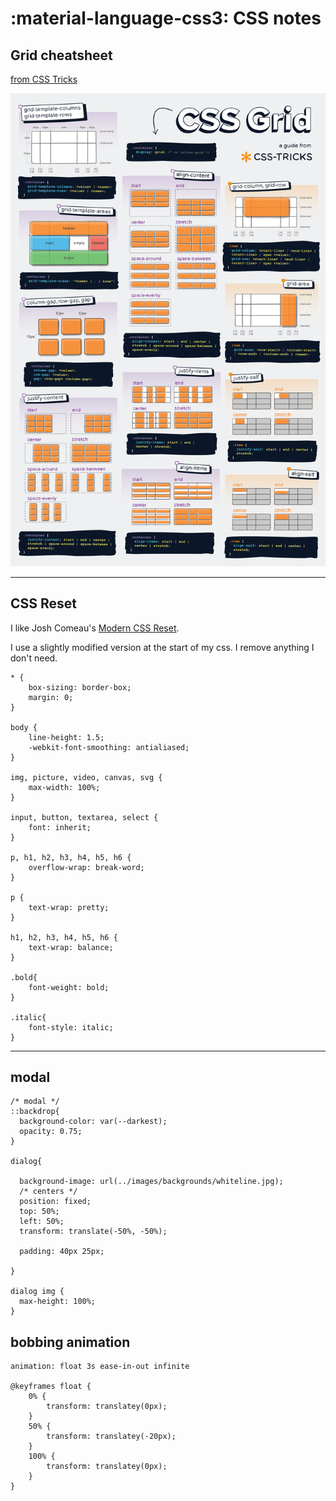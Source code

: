 :material-language-css3: CSS notes
========================

## Grid cheatsheet

[from CSS Tricks](https://css-tricks.com/snippets/css/complete-guide-grid/)

![css-grid-poster](../../media/css-grid-poster.png)

---

## CSS Reset

I like Josh Comeau's [Modern CSS Reset](https://www.joshwcomeau.com/css/custom-css-reset/).

I use a slightly modified version at the start of my css. I remove anything I don't need.

```
* {
    box-sizing: border-box;
    margin: 0;
}

body {
    line-height: 1.5;
    -webkit-font-smoothing: antialiased;
}

img, picture, video, canvas, svg {
    max-width: 100%;
}

input, button, textarea, select {
    font: inherit;
}

p, h1, h2, h3, h4, h5, h6 {
    overflow-wrap: break-word;
}

p {
    text-wrap: pretty;
}

h1, h2, h3, h4, h5, h6 {
    text-wrap: balance;
}

.bold{
    font-weight: bold;
}

.italic{
    font-style: italic;
}
```

---

## modal

```
/* modal */
::backdrop{
  background-color: var(--darkest);
  opacity: 0.75;
}

dialog{

  background-image: url(../images/backgrounds/whiteline.jpg);
  /* centers */
  position: fixed;
  top: 50%;
  left: 50%;
  transform: translate(-50%, -50%);

  padding: 40px 25px;

}

dialog img {
  max-height: 100%;
}
```

## bobbing animation

```
animation: float 3s ease-in-out infinite

@keyframes float {
	0% {
		transform: translatey(0px);
	}
	50% {
		transform: translatey(-20px);
	}
	100% {
		transform: translatey(0px);
	}
}
```

